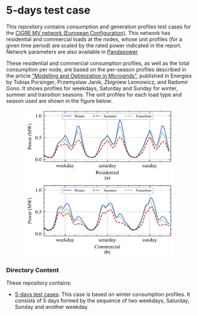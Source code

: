 # 5-days test case

This repository contains consumption and generation profiles test cases for the [CIGRE MV network (European Configuration)](https://www.e-cigre.org/publications/detail/575-benchmark-systems-for-network-integration-of-renewable-and-distributed-energy-resources.html). This network has residential and commercial loads at the nodes, whose unit profiles (for a given time period) are scaled by the rated power indicated in the report. Network parameters are also available in [Pandapower](https://pandapower.readthedocs.io/en/v2.1.0/networks/cigre.html)

These residential and commercial consumption profiles, as well as the total consumption per node, are based on the per-season profiles described in the article ["Modelling and Optimization in Microgrids"](https://www.mdpi.com/1996-1073/10/4/523), published in Energies by Tobias Porsinger, Przemyslaw Janik, Zbigniew Leonowicz, and Radomir Gono. It shows profiles for weekdays, Saturday and Sunday for winter, summer and transition seasons. The unit profiles for each load type and season used are shown in the figure below:


<p align="center" width="100%">
    <img src="https://github.com/CarlosGS20/Typical-load-profile-MV-CIGRE-benchmark/blob/main/Profiles_consumption_disaggregation.jpg" width="400" height="400">
</p>


### Directory Content

These repository contains:

- [5-days test cases](https://github.com/CarlosGS20/Typical-load-profile-MV-CIGRE-benchmark/tree/main/5-days%20test%20case): This case is based on winter consumption profiles. It consists of 5 days formed by the sequence of two weekdays, Saturday, Sunday and another weekday.


